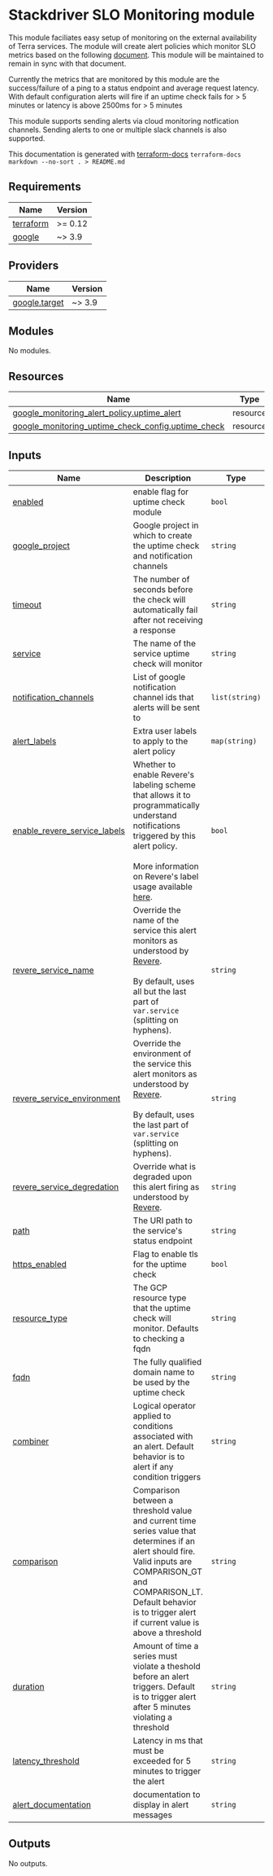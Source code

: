 # Stackdriver SLO Monitoring module

This module faciliates easy setup of monitoring on the external availability of Terra services.
The module will create alert policies which monitor SLO metrics based on the following [document](https://docs.google.com/document/d/15YhNvO4pPC-R3mA1rgZIdlXJzmOHm3kIv1rLo4xWZ_g/edit).
This module will be maintained to remain in sync with that document.

Currently the metrics that are monitored by this module are the success/failure of a ping to a status endpoint
and average request latency. With default configuration alerts will fire if an uptime check fails for  > 5 minutes or
latency is above 2500ms for > 5 minutes

This module supports sending alerts via cloud monitoring notfication channels. Sending alerts to one or multiple
slack channels is also supported.

This documentation is generated with [terraform-docs](https://github.com/terraform-docs/terraform-docs) `terraform-docs markdown --no-sort . > README.md`

## Requirements

| Name | Version |
|------|---------|
| <a name="requirement_terraform"></a> [terraform](#requirement\_terraform) | >= 0.12 |
| <a name="requirement_google"></a> [google](#requirement\_google) | ~> 3.9 |

## Providers

| Name | Version |
|------|---------|
| <a name="provider_google.target"></a> [google.target](#provider\_google.target) | ~> 3.9 |

## Modules

No modules.

## Resources

| Name | Type |
|------|------|
| [google_monitoring_alert_policy.uptime_alert](https://registry.terraform.io/providers/hashicorp/google/latest/docs/resources/monitoring_alert_policy) | resource |
| [google_monitoring_uptime_check_config.uptime_check](https://registry.terraform.io/providers/hashicorp/google/latest/docs/resources/monitoring_uptime_check_config) | resource |

## Inputs

| Name | Description | Type | Default | Required |
|------|-------------|------|---------|:--------:|
| <a name="input_enabled"></a> [enabled](#input\_enabled) | enable flag for uptime check module | `bool` | `true` | no |
| <a name="input_google_project"></a> [google\_project](#input\_google\_project) | Google project in which to create the uptime check and notification channels | `string` | n/a | yes |
| <a name="input_timeout"></a> [timeout](#input\_timeout) | The number of seconds before the check will automatically fail after not receiving a response | `string` | `"10s"` | no |
| <a name="input_service"></a> [service](#input\_service) | The name of the service uptime check will monitor | `string` | n/a | yes |
| <a name="input_notification_channels"></a> [notification\_channels](#input\_notification\_channels) | List of google notification channel ids that alerts will be sent to | `list(string)` | `[]` | no |
| <a name="input_alert_labels"></a> [alert\_labels](#input\_alert\_labels) | Extra user labels to apply to the alert policy | `map(string)` | `{}` | no |
| <a name="input_enable_revere_service_labels"></a> [enable\_revere\_service\_labels](#input\_enable\_revere\_service\_labels) | Whether to enable Revere's labeling scheme that allows it to<br>programmatically understand notifications triggered by this<br>alert policy.<br><br>More information on Revere's label usage available<br>[here](https://github.com/broadinstitute/revere/blob/main/docs/gcp_alert_policy_labels.md). | `bool` | `false` | no |
| <a name="input_revere_service_name"></a> [revere\_service\_name](#input\_revere\_service\_name) | Override the name of the service this alert monitors as understood by<br>[Revere](https://github.com/broadinstitute/revere).<br><br>By default, uses all but the last part of `var.service` (splitting on hyphens). | `string` | `null` | no |
| <a name="input_revere_service_environment"></a> [revere\_service\_environment](#input\_revere\_service\_environment) | Override the environment of the service this alert monitors as understood by<br>[Revere](https://github.com/broadinstitute/revere).<br><br>By default, uses the last part of `var.service` (splitting on hyphens). | `string` | `null` | no |
| <a name="input_revere_service_degredation"></a> [revere\_service\_degredation](#input\_revere\_service\_degredation) | Override what is degraded upon this alert firing as understood by<br>[Revere](https://github.com/broadinstitute/revere). | `string` | `"uptime"` | no |
| <a name="input_path"></a> [path](#input\_path) | The URI path to the service's status endpoint | `string` | `"/status"` | no |
| <a name="input_https_enabled"></a> [https\_enabled](#input\_https\_enabled) | Flag to enable tls for the uptime check | `bool` | `true` | no |
| <a name="input_resource_type"></a> [resource\_type](#input\_resource\_type) | The GCP resource type that the uptime check will monitor. Defaults to checking a fqdn | `string` | `"uptime_url"` | no |
| <a name="input_fqdn"></a> [fqdn](#input\_fqdn) | The fully qualified domain name to be used by the uptime check | `string` | n/a | yes |
| <a name="input_combiner"></a> [combiner](#input\_combiner) | Logical operator applied to conditions associated with an alert. Default behavior is to alert if any condition triggers | `string` | `"OR"` | no |
| <a name="input_comparison"></a> [comparison](#input\_comparison) | Comparison between a threshold value and current time series value that determines if an alert should fire. Valid inputs are COMPARISON\_GT and COMPARISON\_LT. Default behavior is to trigger alert if current value is above a threshold | `string` | `"COMPARISON_GT"` | no |
| <a name="input_duration"></a> [duration](#input\_duration) | Amount of time a series must violate a theshold before an alert triggers. Default is to trigger alert after 5 minutes violating a threshold | `string` | `"300s"` | no |
| <a name="input_latency_threshold"></a> [latency\_threshold](#input\_latency\_threshold) | Latency in ms that must be exceeded for 5 minutes to trigger the alert | `string` | `"2500"` | no |
| <a name="input_alert_documentation"></a> [alert\_documentation](#input\_alert\_documentation) | documentation to display in alert messages | `string` | `""` | no |

## Outputs

No outputs.
